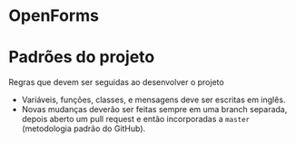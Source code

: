 # OpenForms
# Padrões do projeto
Regras que devem ser seguidas ao desenvolver o projeto

- Variáveis, funções, classes, e mensagens deve ser escritas em inglês.
- Novas mudanças deverão ser feitas sempre em uma branch separada, depois aberto um pull request e então incorporadas a `master` (metodologia padrão do GitHub).  